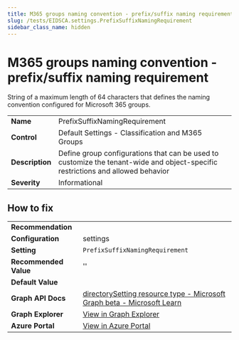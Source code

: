 ```yaml
---
title: M365 groups naming convention - prefix/suffix naming requirement (PrefixSuffixNamingRequirement)
slug: /tests/EIDSCA.settings.PrefixSuffixNamingRequirement
sidebar_class_name: hidden
---
```


# M365 groups naming convention - prefix/suffix naming requirement

String of a maximum length of 64 characters that defines the naming convention configured for Microsoft 365 groups.

| | |
|-|-|
| **Name** | PrefixSuffixNamingRequirement |
| **Control** | Default Settings - Classification and M365 Groups |
| **Description** | Define group configurations that can be used to customize the tenant-wide and object-specific restrictions and allowed behavior |
| **Severity** | Informational |

## How to fix
| | |
|-|-|
| **Recommendation** |  |
| **Configuration** | settings |
| **Setting** | `PrefixSuffixNamingRequirement` |
| **Recommended Value** | '' |
| **Default Value** |  |
| **Graph API Docs** | [directorySetting resource type - Microsoft Graph beta - Microsoft Learn](https://learn.microsoft.com/en-us/graph/api/resources/directorysetting) |
| **Graph Explorer** | [View in Graph Explorer](https://developer.microsoft.com/en-us/graph/graph-explorer?request=settings&method=GET&version=beta&GraphUrl=https://graph.microsoft.com) |
| **Azure Portal** | [View in Azure Portal](https://portal.azure.com/#view/Microsoft_AAD_IAM/GroupsManagementMenuBlade/~/NamingPolicy) | 


